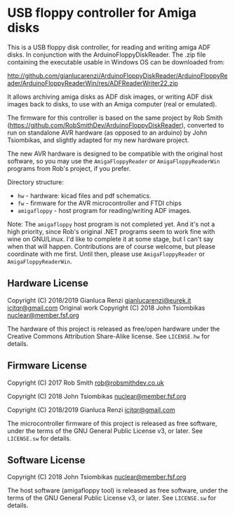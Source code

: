 USB floppy controller for Amiga disks
=====================================

This is a USB floppy disk controller, for reading and writing amiga ADF disks. In
conjunction with the ArduinoFloppyDiskReader. The .zip file containing the executable
usable in Windows OS can be downloaded from:

http://github.com/gianlucarenzi/ArduinoFloppyDiskReader/ArduinoFloppyReader/ArduinoFloppyReaderWin/res/ADFReaderWriter22.zip

It allows archiving amiga disks as ADF disk images, or writing ADF disk images back to disks, to use
with an Amiga computer (real or emulated).

The firmware for this controller is based on the same project by Rob Smith (https://github.com/RobSmithDev/ArduinoFloppyDiskReader),
converted to run on standalone AVR hardware (as opposed to an arduino) by John
Tsiombikas, and slightly adapted for my new hardware project.

The new AVR hardware is designed to be compatible with the original host
software, so you may use the `AmigaFloppyReader` or `AmigaFloppyReaderWin`
programs from Rob's project, if you prefer.

Directory structure:

  * `hw` - hardware: kicad files and pdf schematics.
  * `fw` - firmware for the AVR microcontroller and FTDI chips
  * `amigafloppy` - host program for reading/writing ADF images.

Note: The `amigafloppy` host program is not completed yet. And it's not a high
priority, since Rob's original .NET programs seem to work fine with wine on
GNU/Linux. I'd like to complete it at some stage, but I can't say when that will
happen. Contributions are of course welcome, but please coordinate with me
first. Until then, please use `AmigaFloppyReader` or `AmigaFloppyReaderWin`.

Hardware License
----------------
Copyright (C) 2018/2019 Gianluca Renzi <gianlucarenzi@eurek.it> <icjtqr@gmail.com>
Original work Copyright (C) 2018 John Tsiombikas <nuclear@member.fsf.org>

The hardware of this project is released as free/open hardware under the
Creative Commons Attribution Share-Alike license. See `LICENSE.hw` for details.

Firmware License
----------------
Copyright (C) 2017 Rob Smith <rob@robsmithdev.co.uk>

Copyright (C) 2018 John Tsiombikas <nuclear@member.fsf.org>

Copyright (C) 2018/2019 Gianluca Renzi <icjtqr@gmail.com>

The microcontroller firmware of this project is released as free software,
under the terms of the GNU General Public License v3, or later.  See
`LICENSE.sw` for details.

Software License
----------------
Copyright (C) 2018 John Tsiombikas <nuclear@member.fsf.org>

The host software (amigafloppy tool) is released as free software, under the
terms of the GNU General Public License v3, or later. See `LICENSE.sw` for
details.
